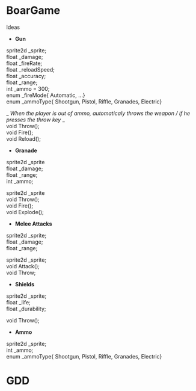 # BoarGame

Ideas

- **Gun**

sprite2d _sprite;<br />
float _damage;<br />
float _fireRate;<br />
float _reloadSpeed;<br />
float _accuracy;<br />
float _range;<br />
int _ammo = 300;<br />
enum _fireMode{ Automatic, ...}<br />
enum _ammoType{ Shootgun, Pistol, Riffle, Granades, Electric}<br />

_ _When the player is out of ammo, automaticaly throws the weapon / if he presses the throw key_ _<br />
void Throw();<br />
void Fire();<br />
void Reload();<br />

- **Granade**

sprite2d _sprite<br />
float _damage;<br />
float _range;<br />
int _ammo;<br />

sprite2d _sprite<br />
void Throw();<br />
void Fire();<br />
void Explode();<br />

- **Melee Attacks**

sprite2d _sprite;<br />
float _damage;<br />
float _range;<br />

sprite2d _sprite;<br />
void Attack();<br />
void Throw;<br />

- **Shields**

sprite2d _sprite;<br />
float _life;<br />
float _durability;<br />

void Throw();<br />

- **Ammo**

sprite2d _sprite;<br />
int _ammo;<br />
enum _ammoType{ Shootgun, Pistol, Riffle, Granades, Electric}<br />




# GDD
